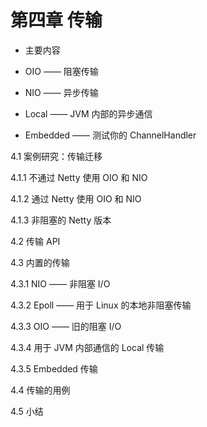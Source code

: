 # 第四章 传输

- 主要内容

- OIO —— 阻塞传输
- NIO —— 异步传输
- Local —— JVM 内部的异步通信
- Embedded —— 测试你的 ChannelHandler

4.1 案例研究：传输迁移

4.1.1 不通过 Netty 使用 OIO 和 NIO

4.1.2 通过 Netty 使用 OIO 和 NIO

4.1.3 非阻塞的 Netty 版本

4.2 传输 API

4.3 内置的传输

4.3.1 NIO —— 非阻塞 I/O

4.3.2 Epoll —— 用于 Linux 的本地非阻塞传输

4.3.3 OIO —— 旧的阻塞 I/O

4.3.4 用于 JVM 内部通信的 Local 传输

4.3.5 Embedded 传输

4.4 传输的用例

4.5 小结